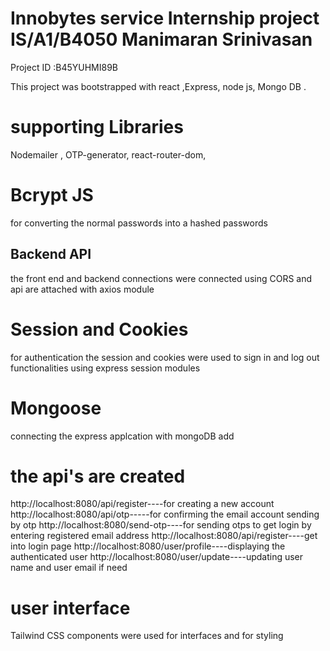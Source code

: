 # Innobytes service Internship project  IS/A1/B4050 Manimaran Srinivasan
 Project ID :B45YUHMI89B 

This project was bootstrapped with react ,Express, node js, Mongo DB  .

# supporting  Libraries
Nodemailer , OTP-generator, react-router-dom, 
# Bcrypt JS 
for converting the normal passwords into a hashed passwords 
## Backend API 

the front end and backend connections were connected using CORS and api are attached with axios module 

# Session and Cookies 
for authentication 
the session and cookies were used to sign in and log out functionalities using express session modules

# Mongoose 
connecting the express applcation with mongoDB
add
# the api's are created

http://localhost:8080/api/register----for creating a new account
http://localhost:8080/api/otp-----for confirming the email account sending by otp
http://localhost:8080/send-otp----for sending otps to get login by entering registered email address
http://localhost:8080/api/register----get into login page
http://localhost:8080/user/profile----displaying the authenticated user
http://localhost:8080/user/update----updating user name and user email if need 

# user interface
Tailwind CSS components were used for interfaces and for styling




